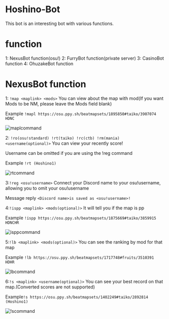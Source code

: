 # Hoshino-Bot
This bot is an interesting bot with various functions.


# function
1: NexusBot function(osu!)
2: FurryBot function(private server)
3: CasinoBot function
4: OhuzakeBot function

# NexusBot function

1: `!map <maplink> <mods>` 
You can view about the map with mod(If you want Mods to be NM, please leave the Mods field blank)

Example ```!mapl https://osu.ppy.sh/beatmapsets/1895850#taiko/3907074 HDNC```

![maplcommand](https://i.imgur.com/1f9UUi1.png)

2: `!ro(osu!standard) !rt(taiko) !rc(ctb) !rm(mania) <username(optional)>`
You can view your recently score!

Username can be omitted if you are using the !reg command

Example ```!rt (Hoshino1)```

![rtcommand](https://i.imgur.com/bRwwBIz.png)

3:`!reg <osu!username>`
Connect your Discord name to your osu!username, allowing you to omit your osu!username

Message reply
```<Discord name>is saved as <osu!username>!```


4:`!ispp <maplink> <mods(optional)>`
It will tell you if the map is pp

Example ```!ispp https://osu.ppy.sh/beatmapsets/1875669#taiko/3859915 HDNCHR```

![isppcommand](https://i.imgur.com/TeyaAmE.png)

5:`!lb <maplink> <mods(optional)>`
You can see the ranking by mod for that map

Example ```!lb https://osu.ppy.sh/beatmapsets/1717748#fruits/3510391 HDHR```

![lbcommand](https://i.imgur.com/ZYLUt9n.png)

6:`!s <maplink> <username(optional)>`
You can see your best record on that map.(Converted scores are not supported)

Example```!s https://osu.ppy.sh/beatmapsets/1402249#taiko/2892814 (Hoshino1)```

![!scommand](https://i.imgur.com/wcJyx3J.png)
